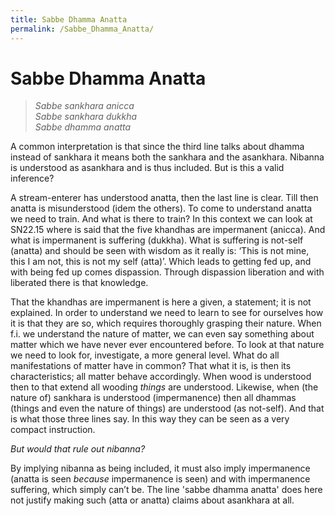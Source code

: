 ```yaml
---
title: Sabbe Dhamma Anatta
permalink: /Sabbe_Dhamma_Anatta/
---
```


# Sabbe Dhamma Anatta

>*Sabbe sankhara anicca*  
*Sabbe sankhara dukkha*  
*Sabbe dhamma anatta*  

A common interpretation is that since the third line talks about dhamma instead of sankhara it means both the sankhara and the asankhara. Nibanna is understood as asankhara and is thus included. But is this a valid inference?

A stream-enterer has understood anatta, then the last line is clear. Till then anatta is misunderstood (idem the others). To come to understand anatta we need to train. And what is there to train? In this context we can look at SN22.15 where is said that the five khandhas are impermanent (anicca). And what is impermanent is suffering (dukkha). What is suffering is not-self (anatta) and should be seen with wisdom as it really is: ‘This is not mine, this I am not, this is not my self (atta)’. Which leads to getting fed up, and with being fed up comes dispassion. Through dispassion liberation and with liberated there is that knowledge.

That the khandhas are impermanent is here a given, a statement; it is not explained. In order to understand we need to learn to see for ourselves how it is that they are so, which requires thoroughly grasping their nature. When f.i. we understand the nature of matter, we can even say something about matter which we have never ever encountered before. To look at that nature we need to look for, investigate, a more general level. What do all manifestations of matter have in common? That what it is, is then its characteristics; all matter behave accordingly. When wood is understood then to that extend all wooding *things* are understood. Likewise, when (the nature of) sankhara is understood (impermanence) then all dhammas (things and even the nature of things) are understood (as not-self). And that is what those three lines say. In this way they can be seen as a very compact instruction.

*But would that rule out nibanna?*

By implying nibanna as being included, it must also imply impermanence (anatta is seen *because* impermanence is seen) and with impermanence suffering, which simply can’t be. The line 'sabbe dhamma anatta' does here not justify making such (atta or anatta) claims about asankhara at all.
